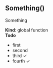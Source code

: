 ## Something()
Something

**Kind**: global function  
**Todo**

- first
- second
- third ✓
- fourth ✓

